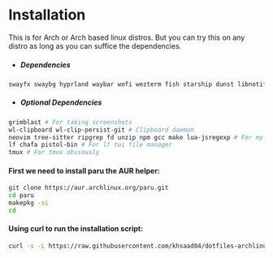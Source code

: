 # Installation 

This is for Arch or Arch based linux distros. But you can try this on any distro as long as you can suffice the dependencies.

- ##### Dependencies
```sh
swayfx swaybg hyprland waybar wofi wezterm fish starship dunst libnotify ttf-iosevka adw-gtk-theme adwaita-icon-theme
```

- ##### Optional Dependencies
```sh
grimblast # For taking screenshots
wl-clipboard wl-clip-persist-git # Clipboard daemon
neovim tree-sitter ripgrep fd unzip npm gcc make lua-jsregexp # For my nvim setup
lf chafa pistol-bin # For lf tui file manager
tmux # For tmux obviously
```

#### First we need to install paru the AUR helper:
```sh
git clone https://aur.archlinux.org/paru.git
cd paru
makepkg -si
cd
```

#### Using curl to run the installation script:
```sh
curl -s -L https://raw.githubusercontent.com/khsaad04/dotfiles-archlinux/main/install.sh | bash
```
